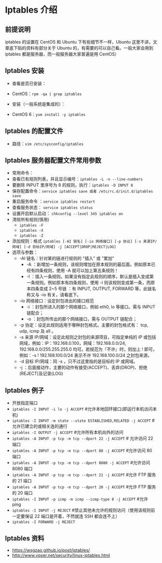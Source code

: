 # Iptables 介绍

## 前提说明

iptables 的设置在 CentOS 和 Ubuntu 下有些细节不一样，Ubuntu 这里不讲，文章底下贴的资料有部分关于 Ubuntu 的，有需要的可以自己看。一般大家会用到 iptables 都是服务器，而一般服务器大家普遍是用 CentOS）

## Iptables 安装

- 查看是否已安装：
- CentOS：`rpm -qa | grep iptables`

- 安装（一般系统是集成的）：
- CentOS 6：`yum install -y iptables`

## Iptables 的配置文件

- 路径：`vim /etc/sysconfig/iptables`

## Iptables 服务器配置文件常用参数

- 常用命令：
- 查看已有规则列表，并且显示编号：`iptables -L -n --line-numbers`
- 要删除 INPUT 里序号为 8 的规则，执行：`iptables -D INPUT 8`
- 保存配置命令：`service iptables save 或者 /etc/rc.d/init.d/iptables save`
- 重启服务命令 ：`service iptables restart`
- 查看服务状态： `service iptables status`
- 设置开启默认启动： `chkconfig --level 345 iptables on`
- 清除所有规则(慎用)
  - `iptables -F`
  - `iptables -X`
  - `iptables -Z`
- 添加规则：格式 `iptables [-AI 链名] [-io 网络接口] [-p 协议] [-s 来源IP/网域] [-d 目标IP/网域] -j [ACCEPT|DROP|REJECT|LOG]`
- 选项与参数：
  - -AI 链名：针对某的链进行规则的 "插入" 或 "累加"
    - -A ：新增加一条规则，该规则增加在原本规则的最后面。例如原本已经有四条规则，使用 -A 就可以加上第五条规则！
    - -I ：插入一条规则。如果没有指定此规则的顺序，默认是插入变成第一条规则。例如原本有四条规则，使用 -I 则该规则变成第一条，而原本四条变成 2~5 号链 ：有 INPUT, OUTPUT, FORWARD 等，此链名称又与 -io 有关，请看底下。
  - -io 网络接口：设定封包进出的接口规范
    - -i ：封包所进入的那个网络接口，例如 eth0, lo 等接口。需与 INPUT 链配合；
    - -o ：封包所传出的那个网络接口，需与 OUTPUT 链配合；
  - -p 协定：设定此规则适用于哪种封包格式。主要的封包格式有： tcp, udp, icmp 及 all 。
  - -s 来源 IP/网域：设定此规则之封包的来源项目，可指定单纯的 IP 或包括网域，例如：IP：192.168.0.100，网域：192.168.0.0/24, 192.168.0.0/255.255.255.0 均可。若规范为『不许』时，则加上 ! 即可，例如：-s ! 192.168.100.0/24 表示不许 192.168.100.0/24 之封包来源。
  - -d 目标 IP/网域：同 -s ，只不过这里指的是目标的 IP 或网域。
  - -j ：后面接动作，主要的动作有接受(ACCEPT)、丢弃(DROP)、拒绝(REJECT)及记录(LOG)

## Iptables 例子

- 开放指定端口
- `iptables -I INPUT -i lo -j ACCEPT` #允许本地回环接口(即运行本机访问本机)
- `iptables -I INPUT -m state --state ESTABLISHED,RELATED -j ACCEPT` # 允许已建立的或相关连的通行
- `iptables -I OUTPUT -j ACCEPT` #允许所有本机向外的访问
- `iptables -A INPUT -p tcp -m tcp --dport 22 -j ACCEPT` # 允许访问 22 端口
- `iptables -A INPUT -p tcp -m tcp --dport 80 -j ACCEPT` #允许访问 80 端口
- `iptables -A INPUT -p tcp -m tcp --dport 8080 -j ACCEPT` #允许访问 8080 端口
- `iptables -A INPUT -p tcp -m tcp --dport 21 -j ACCEPT` #允许 FTP 服务的 21 端口
- `iptables -A INPUT -p tcp -m tcp --dport 20 -j ACCEPT` #允许 FTP 服务的 20 端口
- `iptables -I INPUT -p icmp -m icmp --icmp-type 8 -j ACCEPT` #允许 ping
- `iptables -I INPUT -j REJECT`  #禁止其他未允许的规则访问（使用该规则前一定要保证 22 端口是开着，不然就连 SSH 都会连不上）
- `iptables -I FORWARD -j REJECT`

## Iptables 资料

- <https://wsgzao.github.io/post/iptables/>
- <http://www.vpser.net/security/linux-iptables.html>
